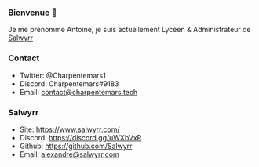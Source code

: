 ### Bienvenue 👋

Je me prénomme Antoine, je suis actuellement Lycéen & Administrateur de [Salwyrr](https://www.salwyrr.com/)

### Contact

* Twitter: @Charpentemars1
* Discord: Charpentemars#9183
* Email: [contact@charpentemars.tech](mailto:contact@charpentemars.tech) 

### Salwyrr

* Site: https://www.salwyrr.com/
* Discord: https://discord.gg/uWXbVxR
* Github: https://github.com/Salwyrr
* Email: [alexandre@salwyrr.com](mailto:alexandre@salwyrr.com)
